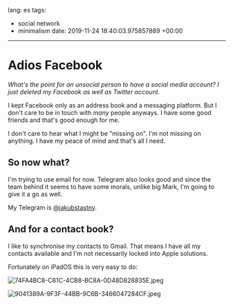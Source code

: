 lang: es
tags:
- social network
- minimalism
date: 2019-11-24 18:40:03.975857889 +00:00

---


# Adios Facebook

_What's the point for an unsocial person to have a social media account? I just deleted my Facebook as well as Twitter account._

I kept Facebook only as an address book and a messaging platform. But I don't care to be in touch with _many_ people anyways. I have some good friends and that's good enough for me.

I don't care to hear what I might be "missing on". I'm not missing on anything. I have my peace of mind and that's all I need.

## So now what?

I'm trying to use email for now. Telegram also looks good and since the team behind it seems to have some morals, unlike big Mark, I'm going to give it a go as well.

My Telegram is [@jakubstastny](https://t.me/jakubstastny).

## And for a contact book?

I like to synchronise my contacts to Gmail. That means I have all my contacts available and I'm not necessarily locked into Apple solutions.

Fortunately on iPadOS this is very easy to do:

![74FA4BC8-C81C-4CB8-BC8A-0D48D828835E.jpeg](74FA4BC8-C81C-4CB8-BC8A-0D48D828835E.jpeg)

![9041389A-9F3F-44BB-9C6B-3466047284CF.jpeg](9041389A-9F3F-44BB-9C6B-3466047284CF.jpeg)